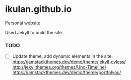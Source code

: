 # ikulan.github.io
Personal website

Used Jekyll to build the site.

### TODO
- [ ] Update theme, add dynamic elements in the site. \
      https://jamstackthemes.dev/demo/theme/jekyll-cvless/ \
      http://jekyllthemes.org/themes/Uno-Timeline/ \
      https://jamstackthemes.dev/demo/theme/portfolyou/
